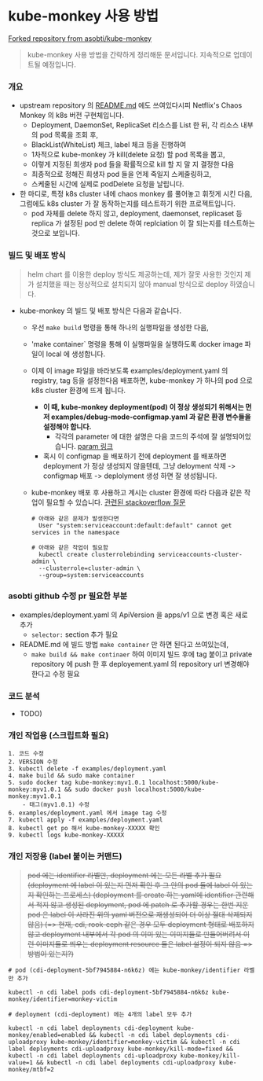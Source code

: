 # kube-monkey 사용 방법

[Forked repository from asobti/kube-monkey](https://github.com/anencore94/kube-monkey/tree/v1)

> kube-monkey 사용 방법을 간략하게 정리해둔 문서입니다. 지속적으로 업데이트될 예정입니다.

### 개요

- upstream repository 의 [README.md](https://github.com/asobti/kube-monkey) 에도 쓰여있다시피 Netflix's Chaos Monkey 의 k8s 버전 구현체입니다.
    - Deployment, DaemonSet, ReplicaSet 리소스를 List 한 뒤, 각 리소스 내부의 pod 목록을 조회 후,
    - BlackList(WhiteList) 체크, label 체크 등을 진행하여
    - 1차적으로 kube-monkey 가 kill(delete 요청) 할 pod 목록을 뽑고,
    - 이렇게 지정된 희생자 pod 들을 확률적으로 kill 할 지 말 지 결정한 다음
    - 최종적으로 정해진 희생자 pod 들을 언제 죽일지 스케줄링하고,
    - 스케줄된 시간에 실제로 podDelete 요청을 날립니다.
- 한 마디로, 특정 k8s cluster 내에 chaos monkey 를 풀어놓고 휘젓게 시킨 다음, 그럼에도 k8s cluster 가 잘 동작하는지를 테스트하기 위한 프로젝트입니다.
    - pod 자체를 delete 하지 않고, deployment, daemonset, replicaset 등 replica 가 설정된 pod 만 delete 하여 replciation 이 잘 되는지를 테스트하는 것으로 보입니다.


### 빌드 및 배포 방식

> helm chart 를 이용한 deploy 방식도 제공하는데, 제가 잘못 사용한 것인지 제가 설치했을 때는 정상적으로 설치되지 않아 manual 방식으로 deploy 하였습니다.

- kube-monkey 의 빌드 및 배포 방식은 다음과 같습니다.
    - 우선 `make build` 명령을 통해 하나의 실행파일을 생성한 다음,
    - 'make container` 명령을 통해 이 실행파일을 실행하도록 docker image 파일이 local 에 생성합니다.
    - 이제 이 image 파일을 바라보도록 examples/deployment.yaml 의 registry, tag 등을 설정한다음 배포하면, kube-monkey 가 하나의 pod 으로 k8s cluster 환경에 뜨게 됩니다.
        - **이 때, kube-monkey deployment(pod) 이 정상 생성되기 위해서는 먼저 examples/debug-mode-configmap.yaml 과 같은 환경 변수들을 설정해야 합니다.**
            - 각각의 parameter 에 대한 설명은 다음 코드의 주석에 잘 설명되어있습니다. [param 링크](https://github.com/asobti/kube-monkey/blob/master/config/param/param.go)
        - 혹시 이 configmap 을 배포하기 전에 deployment 를 배포하면 deployment 가 정상 생성되지 않을텐데, 그냥 deloyment 삭제 -> configmap 배포 -> deplolyment 생성 하면 잘 생성됩니다.
    - kube-monkey 배포 후 사용하고 계시는 cluster 환경에 따라 다음과 같은 작업이 필요할 수 있습니다. [관련된 stackoverflow 질문](https://stackoverflow.com/questions/47973570/kubernetes-log-user-systemserviceaccountdefaultdefault-cannot-get-services)

        ```{shell}
        # 아래와 같은 문제가 발생한다면
          User "system:serviceaccount:default:default" cannot get services in the namespace 

        # 아래와 같은 작업이 필요함
          kubectl create clusterrolebinding serviceaccounts-cluster-admin \
          --clusterrole=cluster-admin \
          --group=system:serviceaccounts
        ```

### **asobti github 수정 pr 필요한 부분**

- examples/deployment.yaml 의 ApiVersion 을 apps/v1 으로 변경 혹은 새로 추가
    - `selector:` section 추가 필요
- README.md 에 빌드 방법 `make container` 만 하면 된다고 쓰여있는데,
    - `make build && make continaer` 하여 이미지 빌드 후에 tag 붙이고 private repository 에 push 한 후 deployement.yaml 의 repository url 변경해야한다고 수정 필요

### 코드 분석
- TODO)

### 개인 작업용 (스크립트화 필요)
```
1. 코드 수정
2. VERSION 수정
3. kubectl delete -f examples/deployment.yaml
4. make build && sudo make container
5. sudo docker tag kube-monkey:myv1.0.1 localhost:5000/kube-monkey:myv1.0.1 && sudo docker push localhost:5000/kube-monkey:myv1.0.1
    - 태그(myv1.0.1) 수정
6. examples/deployment.yaml 에서 image tag 수정
7. kubectl apply -f examples/deployment.yaml
8. kubectl get po 해서 kube-monkey-XXXXX 확인
9. kubectl logs kube-monkey-XXXXX
```

### 개인 저장용 (label 붙이는 커맨드)
> ~~pod 에는 identifier 라벨만,  deployment 에는 모든 라벨 추가 필요 (deployment 에 label 이 있는지 먼저 확인 후 그 안의 pod 들에 label 이 있는지 확인하는 프로세스)
(deployment 를 create 하는 yaml에 identifier 관련해서 적지 않고 생성된 deployment, pod 에 patch 로 추가할 경우는 한번 지운 pod 은 label 이 사라진 위의 yaml 버전으로 재생성되어 더 이상 절대 삭제되지 않음)
(=> 현재, cdi, rook-ceph 같은 경우 모두 deployment 형태로 배포하지 않고 deployment 내부에서 각 pod 의 이미 있는 이미지들로 만들어버려서 이런 이미지들로 띄우는 deployment resource 들은 label 설정이 되지 않음 => 방법이 있는지?)~~

```
# pod (cdi-deployment-5bf7945884-n6k6z) 에는 kube-monkey/identifier 라벨만 추가

kubectl -n cdi label pods cdi-deployment-5bf7945884-n6k6z kube-monkey/identifier=monkey-victim
```

```
# deployment (cdi-deployment) 에는 4개의 label 모두 추가

kubectl -n cdi label deployments cdi-deployment kube-monkey/enabled=enabled && kubectl -n cdi label deployments cdi-uploadproxy kube-monkey/identifier=monkey-victim && kubectl -n cdi label deployments cdi-uploadproxy kube-monkey/kill-mode=fixed && kubectl -n cdi label deployments cdi-uploadproxy kube-monkey/kill-value=1 && kubectl -n cdi label deployments cdi-uploadproxy kube-monkey/mtbf=2
```
